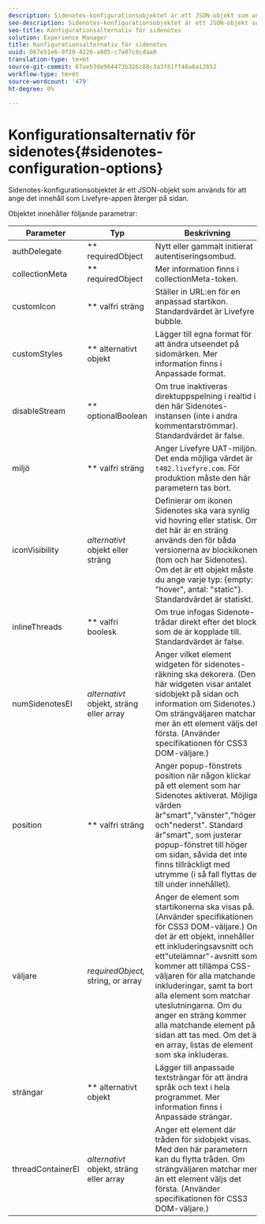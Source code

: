 ```yaml
---
description: Sidenotes-konfigurationsobjektet är ett JSON-objekt som används för att ange det innehåll som Livefyre-appen återger på sidan.
seo-description: Sidenotes-konfigurationsobjektet är ett JSON-objekt som används för att ange det innehåll som Livefyre-appen återger på sidan.
seo-title: Konfigurationsalternativ för sidenotes
solution: Experience Manager
title: Konfigurationsalternativ för sidenotes
uuid: 067e51e6-9720-4226-a805-c7a07c8cdaa0
translation-type: tm+mt
source-git-commit: 67aeb3de964473b326c88c3a3f81ff48a6a12652
workflow-type: tm+mt
source-wordcount: '479'
ht-degree: 0%

---
```



# Konfigurationsalternativ för sidenotes{#sidenotes-configuration-options}

Sidenotes-konfigurationsobjektet är ett JSON-objekt som används för att ange det innehåll som Livefyre-appen återger på sidan.

Objektet innehåller följande parametrar:

| Parameter | Typ | Beskrivning |
|--- |--- |--- |
| authDelegate | ** requiredObject | Nytt eller gammalt initierat autentiseringsombud. |
| collectionMeta | ** requiredObject | Mer information finns i collectionMeta-token. |
| customIcon | ** valfri sträng | Ställer in URL:en för en anpassad startikon. Standardvärdet är Livefyre bubble. |
| customStyles | ** alternativt objekt | Lägger till egna format för att ändra utseendet på sidomärken. Mer information finns i Anpassade format. |
| disableStream | ** optionalBoolean | Om true inaktiveras direktuppspelning i realtid i den här Sidenotes-instansen (inte i andra kommentarströmmar). Standardvärdet är false. |
| miljö | ** valfri sträng | Anger Livefyre UAT-miljön. Det enda möjliga värdet är `t402.livefyre.com`. För produktion måste den här parametern tas bort. |
| iconVisibility | *alternativt* objekt eller sträng | Definierar om ikonen Sidenotes ska vara synlig vid hovring eller statisk. Om det här är en sträng används den för båda versionerna av blockikonen (tom och har Sidenotes). Om det är ett objekt måste du ange varje typ: {empty: &quot;hover&quot;, antal: &quot;static&quot;}. Standardvärdet är statiskt. |
| inlineThreads | ** valfri boolesk | Om true infogas Sidenote-trådar direkt efter det block som de är kopplade till. Standardvärdet är false. |
| numSidenotesEl | *alternativt* objekt, sträng eller array | Anger vilket element widgeten för sidenotes-räkning ska dekorera. (Den här widgeten visar antalet sidobjekt på sidan och information om Sidenotes.) Om strängväljaren matchar mer än ett element väljs det första. (Använder specifikationen för CSS3 DOM-väljare.) |
| position | ** valfri sträng | Anger popup-fönstrets position när någon klickar på ett element som har Sidenotes aktiverat. Möjliga värden är&quot;smart&quot;,&quot;vänster&quot;,&quot;höger&quot; och&quot;nederst&quot;. Standard är&quot;smart&quot;, som justerar popup-fönstret till höger om sidan, såvida det inte finns tillräckligt med utrymme (i så fall flyttas det till under innehållet). |
| väljare | *requiredObject,* string, or array | Anger de element som startikonerna ska visas på. (Använder specifikationen för CSS3 DOM-väljare.) Om det är ett objekt, innehåller ett inkluderingsavsnitt och ett&quot;utelämnar&quot;-avsnitt som kommer att tillämpa CSS-väljaren för alla matchande inkluderingar, samt ta bort alla element som matchar uteslutningarna. Om du anger en sträng kommer alla matchande element på sidan att tas med. Om det är en array, listas de element som ska inkluderas. |
| strängar | ** alternativt objekt | Lägger till anpassade textsträngar för att ändra språk och text i hela programmet. Mer information finns i Anpassade strängar. |
| threadContainerEl | *alternativt* objekt, sträng eller array | Anger ett element där tråden för sidobjekt visas. Med den här parametern kan du flytta tråden. Om strängväljaren matchar mer än ett element väljs det första. (Använder specifikationen för CSS3 DOM-väljare.) |

